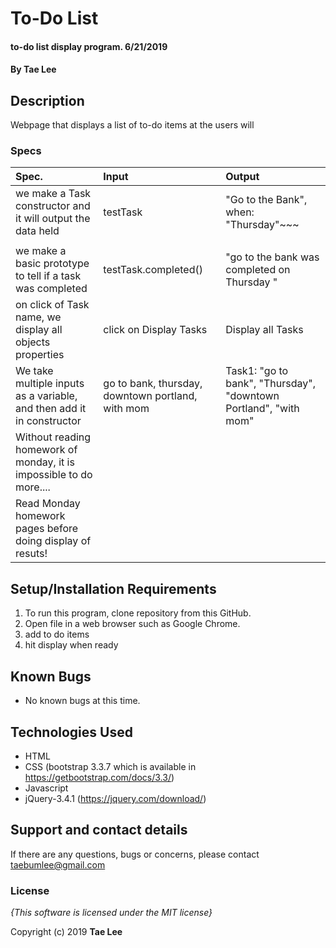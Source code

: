 # To-Do List

#### to-do list display program. 6/21/2019

#### By **Tae Lee**

## Description

Webpage that displays a list of to-do items at the users will

### Specs
| Spec.                                                                    | Input                       | Output                                           |
| :----------------------------------------------------------------------- | :-------------------------- | :----------------------------------------------- |
| we make a Task constructor and it will output the data held              | testTask                    | "Go to the Bank", when: "Thursday"~~~            |
|                                                                          |                             |                                                  |
| we make a basic prototype to tell if a task was completed                | testTask.completed()        | "go to the bank was completed on Thursday "      |
| on click of Task name, we display all objects properties                 | click on Display Tasks      | Display all Tasks                                |
| We take multiple inputs as a variable, and then add it in constructor    | go to bank, thursday, downtown portland, with mom| Task1: "go to bank", "Thursday", "downtown Portland", "with mom"|
| Without reading homework of monday, it is impossible to do more....      |              
| Read Monday homework pages before doing display of resuts!               |  

## Setup/Installation Requirements

1. To run this program, clone repository from this GitHub.
2. Open file in a web browser such as Google Chrome.
3. add to do items
4. hit display when ready

## Known Bugs
* No known bugs at this time.

## Technologies Used
  * HTML
  * CSS (bootstrap 3.3.7 which is available in https://getbootstrap.com/docs/3.3/)
  * Javascript
  * jQuery-3.4.1 (https://jquery.com/download/)

## Support and contact details

If there are any questions, bugs or concerns, please contact taebumlee@gmail.com

### License

*{This software is licensed under the MIT license}*

Copyright (c) 2019 **Tae Lee**
